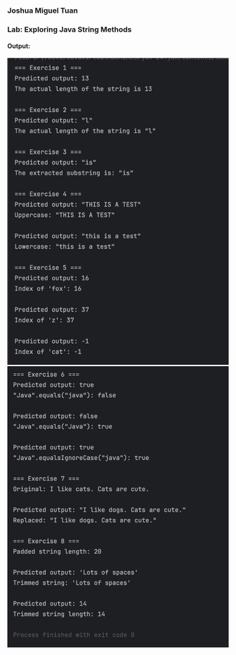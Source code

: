 ### Joshua Miguel Tuan
### Lab: Exploring Java String Methods
#### Output:

![Exercises 1 to 5 screenshots](sc1.png)
![Exercises 6 to 8 screenshots](sc2.png)